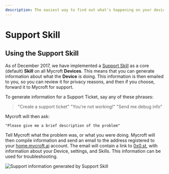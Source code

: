 ```yaml
---
description: The easiest way to find out what's happening on your device.
---
```


# Support Skill

## Using the Support Skill

As of December 2017, we have implemented a [Support Skill](https://github.com/MycroftAI/skill-support) as a core \(default\) **Skill** on all Mycroft **Devices**. This means that you can generate information about what the **Device** is doing. This information is then emailed to you, so you can review it for privacy reasons, and then if you choose, forward it to Mycroft for support.

To generate information for a Support Ticket, say any of these phrases:

> "Create a support ticket" "You're not working!" "Send me debug info"

Mycroft will then ask:

`"Please give me a brief description of the problem"`

Tell Mycroft what the problem was, or what you were doing. Mycroft will then compile information and send an email to the address registered to your [home.mycroft.ai](https://home.mycroft.ai) account. The email will contain a link to [0x0.st](https://0x0.st), with information about your Device, settings, and Skills. This information can be used for troubleshooting.

![Support information generated by Support Skill](https://mycroft.ai/wp-content/uploads/2018/01/support-skill-email.png)
